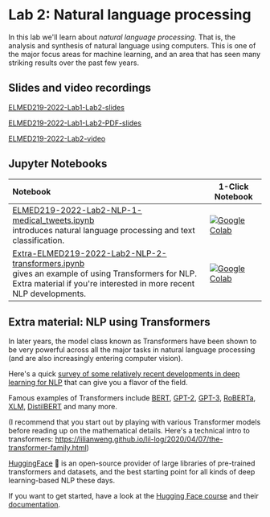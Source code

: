 # Lab 2: Natural language processing

In this lab we'll learn about _natural language processing_. That is, the analysis and synthesis of natural language using computers. This is one of the major focus areas for machine learning, and an area that has seen many striking results over the past few years.

## Slides and video recordings

[ELMED219-2022-Lab1-Lab2-slides](https://docs.google.com/presentation/d/e/2PACX-1vQOKLmNXIEZIFCewE6DBaW-zwEunEjZUfc-1SFOi_hXlIhxcOV66L1E9sVSvGJkIusaFrghF2RuTV62/pub?start=false&loop=false&delayms=3000)

[ELMED219-2022-Lab1-Lab2-PDF-slides](../assets/PDF-slides/7-ELMED219-2022-Lab1-Lab2-EHR_and_NLP.pdf)

[ELMED219-2022-Lab2-video](https://youtu.be/TbqOJ_V3rnY)


## Jupyter Notebooks

| Notebook    |      1-Click Notebook      |
|:----------|------|
|  [ELMED219-2022-Lab2-NLP-1-medical_tweets.ipynb](https://nbviewer.org/github/MMIV-ML/ELMED219-2022/blob/main/Lab2-NLP/ELMED219-2021-Lab2-NLP-1-medical_tweets.ipynb)  <br>introduces natural language processing and text classification. | [![Google Colab](https://colab.research.google.com/assets/colab-badge.svg)](https://colab.research.google.com/github/MMIV-ML/ELMED219-2022/blob/main/Lab2-NLP/ELMED219-2021-Lab2-NLP-1-medical_tweets.ipynb)|
|  [Extra-ELMED219-2022-Lab2-NLP-2-transformers.ipynb](https://nbviewer.org/github/MMIV-ML/ELMED219-2022/blob/main/Lab2-NLP/Extra-ELMED219-2022-Lab2-NLP-2-transformers.ipynb)  <br>gives an example of using Transformers for NLP. Extra material if you're interested in more recent NLP developments. | [![Google Colab](https://colab.research.google.com/assets/colab-badge.svg)](https://colab.research.google.com/github/MMIV-ML/ELMED219-2022/blob/main/Lab2-NLP/Extra-ELMED219-2022-Lab2-NLP-2-transformers.ipynb)|


## Extra material: NLP using Transformers

In later years, the model class known as Transformers have been shown to be very powerful across all the major tasks in natural language processing (and are also increasingly entering computer vision). 

Here's a quick [survey of some relatively recent developments in deep learning for NLP](https://towardsdatascience.com/a-2021-nlp-retrospective-b6f51e60026a) that can give you a flavor of the field. 

Famous examples of Transformers include [BERT](https://arxiv.org/abs/1810.04805), [GPT-2](https://blog.openai.com/better-language-models/), [GPT-3](https://arxiv.org/abs/2005.14165), [RoBERTa](https://arxiv.org/abs/1907.11692), [XLM](https://arxiv.org/abs/1901.07291), [DistilBERT](https://arxiv.org/abs/1910.01108) and many more. 


(I recommend that you start out by playing with various Transformer models before reading up on the mathematical details. Here's a technical intro to transformers: https://lilianweng.github.io/lil-log/2020/04/07/the-transformer-family.html)


[HuggingFace](https://huggingface.co/)  :hugs: is an open-source provider of large libraries of pre-trained transformers and datasets, and the best starting point for all kinds of deep learning-based NLP these days. 

If you want to get started, have a look at the [Hugging Face course](https://huggingface.co/course/chapter1/1) and their [documentation](https://huggingface.co/transformers/).
